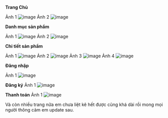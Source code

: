 **Trang Chủ**

Ảnh 1
![image](https://github.com/user-attachments/assets/556349fe-ee2f-4ad4-a51a-2d77e0bccb29)
Ảnh 2
![image](https://github.com/user-attachments/assets/3b8280e8-0f7a-4123-aef1-64307c88eb18)

**Danh mục sản phẩm**

Ảnh 1
![image](https://github.com/user-attachments/assets/c91fb1ce-7b8a-4824-bd9d-2793bb1521ac)
Ảnh 2
![image](https://github.com/user-attachments/assets/b4820735-3d3b-4746-940a-abfa282a6fd0)

**Chi tiết sản phẩm**

Ảnh 1
![image](https://github.com/user-attachments/assets/f582d04c-c8dd-4757-83e8-7df30e233fca)
Ảnh 2
![image](https://github.com/user-attachments/assets/d161d6fa-2311-4f0b-a295-5504ce23f7bd)
Ảnh 3
![image](https://github.com/user-attachments/assets/06efe810-d1d3-48ba-845e-6319ed03662c)
Ảnh 4
![image](https://github.com/user-attachments/assets/ee85a933-9968-4562-a8d7-7942aa33fade)

**Đăng nhập**

Ảnh 1
![image](https://github.com/user-attachments/assets/c377bdc7-9ba4-47cc-924e-256cf9809f06)

**Đăng ký**
Ảnh 1
![image](https://github.com/user-attachments/assets/6ccfe567-84f6-4d70-8290-7611004fb332)

**Thanh toán**
Ảnh 1
![image](https://github.com/user-attachments/assets/35a84093-68ae-4d94-a55a-3f4e8b67e994)

Và còn nhiều trang nữa em chưa liệt kê hết được cũng khá dài rồi mong mọi người thông cảm em update sau.
